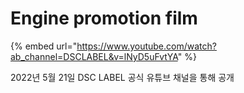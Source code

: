 # Engine promotion film



{% embed url="https://www.youtube.com/watch?ab_channel=DSCLABEL&v=lNyD5uFvtYA" %}

2022년 5월 21일 DSC LABEL 공식 유튜브 채널을 통해 공개
